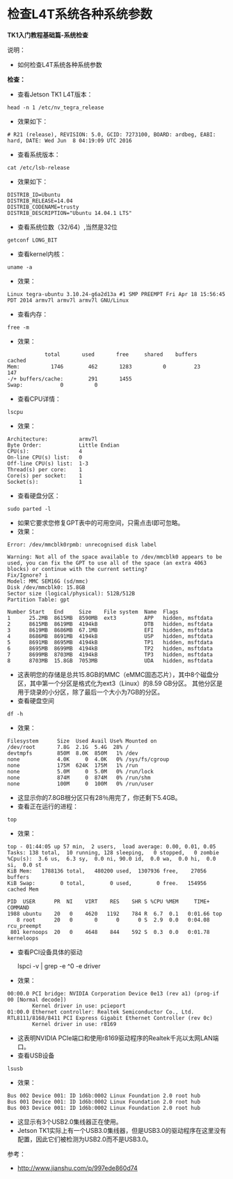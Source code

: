 # 检查L4T系统各种系统参数

**TK1入门教程基础篇-系统检查**

说明：

- 如何检查L4T系统各种系统参数

**检查：**

- 查看Jetson TK1 L4T版本：

```
head -n 1 /etc/nv_tegra_release
```

- 效果如下：

```
# R21 (release), REVISION: 5.0, GCID: 7273100, BOARD: ardbeg, EABI: hard, DATE: Wed Jun  8 04:19:09 UTC 2016
```

- 查看系统版本：

```
cat /etc/lsb-release
```

- 效果如下：

```
DISTRIB_ID=Ubuntu
DISTRIB_RELEASE=14.04
DISTRIB_CODENAME=trusty
DISTRIB_DESCRIPTION="Ubuntu 14.04.1 LTS"
```

- 查看系统位数（32/64）,当然是32位

```
getconf LONG_BIT
```

- 查看kernel内核：

```
uname -a
```

- 效果：

```
Linux tegra-ubuntu 3.10.24-g6a2d13a #1 SMP PREEMPT Fri Apr 18 15:56:45 PDT 2014 armv7l armv7l armv7l GNU/Linux
```

- 查看内存：

```
free -m
```

- 效果：

```
            total       used       free     shared    buffers     cached
Mem:          1746        462       1283          0         23        147
-/+ buffers/cache:        291       1455
Swap:            0          0         
```

- 查看CPU详情：

```
lscpu
```

- 效果：

```
Architecture:          armv7l
Byte Order:            Little Endian
CPU(s):                4
On-line CPU(s) list:   0
Off-line CPU(s) list:  1-3
Thread(s) per core:    1
Core(s) per socket:    1
Socket(s):             1
```

- 查看硬盘分区：

```
sudo parted -l
```

- 如果它要求您修复GPT表中的可用空间，只需点击I即可忽略。
- 效果：

```
Error: /dev/mmcblk0rpmb: unrecognised disk label
 
Warning: Not all of the space available to /dev/mmcblk0 appears to be used, you can fix the GPT to use all of the space (an extra 4063 blocks) or continue with the current setting?
Fix/Ignore? i
Model: MMC SEM16G (sd/mmc)
Disk /dev/mmcblk0: 15.8GB
Sector size (logical/physical): 512B/512B
Partition Table: gpt

Number Start   End     Size    File system  Name  Flags
1      25.2MB  8615MB  8590MB  ext3         APP   hidden, msftdata
2      8615MB  8619MB  4194kB               DTB   hidden, msftdata
3      8619MB  8686MB  67.1MB               EFI   hidden, msftdata
4      8686MB  8691MB  4194kB               USP   hidden, msftdata
5      8691MB  8695MB  4194kB               TP1   hidden, msftdata
6      8695MB  8699MB  4194kB               TP2   hidden, msftdata
7      8699MB  8703MB  4194kB               TP3   hidden, msftdata
8      8703MB  15.8GB  7053MB               UDA   hidden, msftdata
```

- 这表明您的存储是总共15.8GB的MMC（eMMC固态芯片），其中8个磁盘分区，其中第一个分区是格式化为ext3（Linux）的8.59 GB分区。 其他分区是用于烧录的小分区，除了最后一个大小为7GB的分区。
- 查看硬盘空间

```
df -h
```

- 效果：

```
Filesystem      Size  Used Avail Use% Mounted on
/dev/root       7.8G  2.1G  5.4G  28% /
devtmpfs        850M  8.0K  850M   1% /dev
none            4.0K     0  4.0K   0% /sys/fs/cgroup
none            175M  624K  175M   1% /run
none            5.0M     0  5.0M   0% /run/lock
none            874M     0  874M   0% /run/shm
none            100M     0  100M   0% /run/user
```

- 这显示你的7.8GB根分区只有28％用完了，你还剩下5.4GB。
- 查看正在运行的进程：

```
top
```

- 效果：

```
top - 01:44:05 up 57 min,  2 users,  load average: 0.00, 0.01, 0.05
Tasks: 138 total,  10 running, 128 sleeping,   0 stopped,   0 zombie
%Cpu(s):  3.6 us,  6.3 sy,  0.0 ni, 90.0 id,  0.0 wa,  0.0 hi,  0.0 si,  0.0 st
KiB Mem:   1788136 total,   480200 used,  1307936 free,    27056 buffers
KiB Swap:        0 total,        0 used,        0 free.   154956 cached Mem

PID  USER      PR  NI    VIRT    RES    SHR S %CPU %MEM     TIME+ COMMAND
1988 ubuntu    20   0    4620   1192    784 R  6.7  0.1   0:01.66 top
   8 root      20   0       0      0      0 S  2.9  0.0   0:04.08 rcu_preempt
 801 kernoops  20   0    4648    844    592 S  0.3  0.0   0:01.78 kerneloops
```

- 查看PCI设备具体的驱动

  lspci -v | grep -e ^0 -e driver

- 效果：

```
00:00.0 PCI bridge: NVIDIA Corporation Device 0e13 (rev a1) (prog-if 00 [Normal decode])
        Kernel driver in use: pcieport
01:00.0 Ethernet controller: Realtek Semiconductor Co., Ltd. RTL8111/8168/8411 PCI Express Gigabit Ethernet Controller (rev 0c)
        Kernel driver in use: r8169
```

- 这表明NVIDIA PCIe端口和使用r8169驱动程序的Realtek千兆以太网LAN端口。
- 查看USB设备

```
lsusb
```

- 效果：

```
Bus 002 Device 001: ID 1d6b:0002 Linux Foundation 2.0 root hub
Bus 001 Device 001: ID 1d6b:0002 Linux Foundation 2.0 root hub
Bus 003 Device 001: ID 1d6b:0002 Linux Foundation 2.0 root hub
```

- 这显示有3个USB2.0集线器正在使用。
- Jetson TK1实际上有一个USB3.0集线器，但是USB3.0的驱动程序在这里没有配置，因此它们被检测为USB2.0而不是USB3.0。

参考：

- http://www.jianshu.com/p/997ede860d74